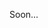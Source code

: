 Soon...
<!---
MrCarottes/MrCarottes is a ✨ special ✨ repository because its `README.md` (this file) appears on your GitHub profile.
You can click the Preview link to take a look at your changes.
--->

